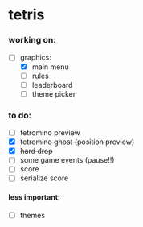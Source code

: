 # tetris

### working on:
- [ ] graphics:
  - [x] main menu
  - [ ] rules
  - [ ] leaderboard
  - [ ] theme picker

### to do:

- [ ] tetromino preview
- [x] ~~tetromino ghost (position preview)~~
- [x] ~~hard drop~~
- [ ] some game events (pause!!)
- [ ] score
- [ ] serialize score

#### less important:
- [ ] themes
